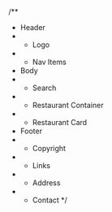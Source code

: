 
/**
 * Header
 *  - Logo
 *  - Nav Items
 * Body
 *  - Search
 *  - Restaurant Container
 *    - Restaurant Card
 * Footer
 *  - Copyright
 *  - Links
 *  - Address
 *  - Contact
 */